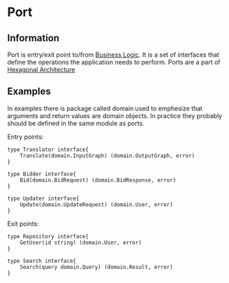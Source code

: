 # Port

## Information

Port is entry/exit point to/from [Business Logic](https://github.com/vimcki/design-principles/blob/master/Business%20Logic.md). It is a set of interfaces that define the operations the application needs to perform. Ports are a part of [Hexagonal Architecture](https://github.com/vimcki/design-principles/blob/master/Hexagonal%20Architecture.md)

## Examples

In examples there is package called domain used to emphesize that arguments and return values are domain objects. In practice they probably should be defined in the same module as ports.

Entry points:

```golang
type Translator interface{
	Translate(domain.InputGraph) (domain.OutputGraph, error)
}
```
```golang
type Bidder interface{
	Bid(domain.BidRequest) (domain.BidResponse, error)
}
```
```golang
type Updater interface{
	Update(domain.UpdateRequest) (domain.User, error)
}
```

Exit points:

```golang
type Repository interface{
	GetUser(id string) (domain.User, error)
}
```
```golang
type Search interface{
	Search(query domain.Query) (domain.Result, error)
}
```
